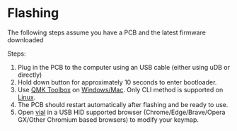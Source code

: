 # Flashing

The following steps assume you have a PCB and the latest firmware downloaded

 Steps:
1. Plug in the PCB to the computer using an USB cable (either using uDB or directly)
2. Hold down button for approximately 10 seconds to enter bootloader.
3. Use [QMK Toolbox](https://qmk.fm/toolbox) on [Windows/Mac](https://docs.qmk.fm/newbs_flashing#flashing-your-keyboard-with-qmk-toolbox). Only CLI method is supported on [Linux](https://docs.qmk.fm/flashing#stm32-apm32-dfu).
4. The PCB should restart automatically after flashing and be ready to use.
5. Open [vial](https://vial.rocks/) in a USB HID supported browser (Chrome/Edge/Brave/Opera GX/Other Chromium based browsers) to modify your keymap.
